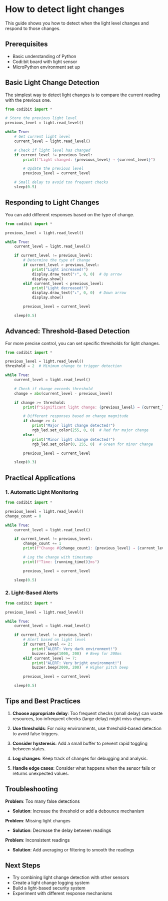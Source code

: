 # How to detect light changes

This guide shows you how to detect when the light level changes and respond to those changes.

## Prerequisites

- Basic understanding of Python
- Codi:bit board with light sensor
- MicroPython environment set up

## Basic Light Change Detection

The simplest way to detect light changes is to compare the current reading with the previous one.

```python
from codibit import *

# Store the previous light level
previous_level = light.read_level()

while True:
    # Get current light level
    current_level = light.read_level()

    # Check if light level has changed
    if current_level != previous_level:
        print(f"Light changed: {previous_level} → {current_level}")

        # Update the previous level
        previous_level = current_level

    # Small delay to avoid too frequent checks
    sleep(0.5)
```

## Responding to Light Changes

You can add different responses based on the type of change.

```python
from codibit import *

previous_level = light.read_level()

while True:
    current_level = light.read_level()

    if current_level != previous_level:
        # Determine the type of change
        if current_level > previous_level:
            print("Light increased!")
            display.draw_text("↑", 0, 0)  # Up arrow
            display.show()
        elif current_level < previous_level:
            print("Light decreased!")
            display.draw_text("↓", 0, 0)  # Down arrow
            display.show()

        previous_level = current_level

    sleep(0.5)
```

## Advanced: Threshold-Based Detection

For more precise control, you can set specific thresholds for light changes.

```python
from codibit import *

previous_level = light.read_level()
threshold = 2  # Minimum change to trigger detection

while True:
    current_level = light.read_level()

    # Check if change exceeds threshold
    change = abs(current_level - previous_level)

    if change >= threshold:
        print(f"Significant light change: {previous_level} → {current_level}")

        # Different responses based on change magnitude
        if change >= 4:
            print("Major light change detected!")
            rgb_led.set_color(255, 0, 0)  # Red for major change
        else:
            print("Minor light change detected!")
            rgb_led.set_color(0, 255, 0)  # Green for minor change

        previous_level = current_level

    sleep(0.3)
```

## Practical Applications

### 1. Automatic Light Monitoring

```python
from codibit import *

previous_level = light.read_level()
change_count = 0

while True:
    current_level = light.read_level()

    if current_level != previous_level:
        change_count += 1
        print(f"Change #{change_count}: {previous_level} → {current_level}")

        # Log the change with timestamp
        print(f"Time: {running_time()}ms")

        previous_level = current_level

    sleep(0.5)
```

### 2. Light-Based Alerts

```python
from codibit import *

previous_level = light.read_level()

while True:
    current_level = light.read_level()

    if current_level != previous_level:
        # Alert based on light level
        if current_level <= 2:
            print("ALERT: Very dark environment!")
            buzzer.beep(1000, 200)  # Beep for 200ms
        elif current_level >= 7:
            print("ALERT: Very bright environment!")
            buzzer.beep(2000, 200)  # Higher pitch beep

        previous_level = current_level

    sleep(0.5)
```

## Tips and Best Practices

1. **Choose appropriate delay**: Too frequent checks (small delay) can waste resources, too infrequent checks (large delay) might miss changes.

2. **Use thresholds**: For noisy environments, use threshold-based detection to avoid false triggers.

3. **Consider hysteresis**: Add a small buffer to prevent rapid toggling between states.

4. **Log changes**: Keep track of changes for debugging and analysis.

5. **Handle edge cases**: Consider what happens when the sensor fails or returns unexpected values.

## Troubleshooting

**Problem**: Too many false detections
- **Solution**: Increase the threshold or add a debounce mechanism

**Problem**: Missing light changes
- **Solution**: Decrease the delay between readings

**Problem**: Inconsistent readings
- **Solution**: Add averaging or filtering to smooth the readings

## Next Steps

- Try combining light change detection with other sensors
- Create a light change logging system
- Build a light-based security system
- Experiment with different response mechanisms